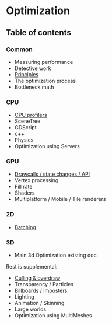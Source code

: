 # Optimization
## Table of contents

### Common
* Measuring performance
* Detective work
* [Principles](common/common.md)
* The optimization process
* Bottleneck math
### CPU
* [CPU profilers](cpu/cpu.md)
* SceneTree
* GDScript
* c++
* Physics
* Optimization using Servers
### GPU
* [Drawcalls / state changes / API](gpu/gpu.md)
* Vertex processing
* Fill rate
* Shaders
* Multiplatform / Mobile / Tile renderers

### 2D
* [Batching](2d/batching.md)
### 3D
* Main 3d Optimization existing doc

Rest is supplemental:
* [Culling & overdraw](3d/3d.md)
* Transparency / Particles
* Billboards / Imposters
* Lighting
* Animation / Skinning
* Large worlds
* Optimization using MultiMeshes
